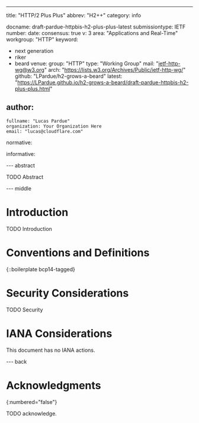 ---
title: "HTTP/2 Plus Plus"
abbrev: "H2++"
category: info

docname: draft-pardue-httpbis-h2-plus-plus-latest
submissiontype: IETF
number:
date:
consensus: true
v: 3
area: "Applications and Real-Time"
workgroup: "HTTP"
keyword:
 - next generation
 - riker
 - beard
venue:
  group: "HTTP"
  type: "Working Group"
  mail: "ietf-http-wg@w3.org"
  arch: "https://lists.w3.org/Archives/Public/ietf-http-wg/"
  github: "LPardue/h2-grows-a-beard"
  latest: "https://LPardue.github.io/h2-grows-a-beard/draft-pardue-httpbis-h2-plus-plus.html"

author:
 -
    fullname: "Lucas Pardue"
    organization: Your Organization Here
    email: "lucas@cloudflare.com"

normative:

informative:


--- abstract

TODO Abstract


--- middle

# Introduction

TODO Introduction


# Conventions and Definitions

{::boilerplate bcp14-tagged}


# Security Considerations

TODO Security


# IANA Considerations

This document has no IANA actions.


--- back

# Acknowledgments
{:numbered="false"}

TODO acknowledge.
